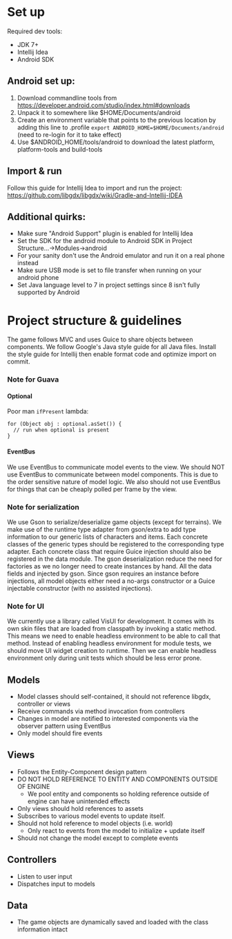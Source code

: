 # Set up
Required dev tools:
- JDK 7+
- Intellij Idea
- Android SDK

## Android set up:
1. Download commandline tools from https://developer.android.com/studio/index.html#downloads
2. Unpack it to somewhere like $HOME/Documents/android
3. Create an environment variable that points to the previous location by adding this line to .profile
    `export ANDROID_HOME=$HOME/Documents/android` (need to re-login for it to take effect)
4. Use $ANDROID_HOME/tools/android to download the latest platform, platform-tools and build-tools

## Import & run
Follow this guide for Intellij Idea to import and run the project:
https://github.com/libgdx/libgdx/wiki/Gradle-and-Intellij-IDEA

## Additional quirks:
- Make sure "Android Support" plugin is enabled for Intellij Idea
- Set the SDK for the android module to Android SDK in Project Structure...->Modules->android
- For your sanity don't use the Android emulator and run it on a real phone instead
- Make sure USB mode is set to file transfer when running on your android phone
- Set Java language level to 7 in project settings since 8 isn't fully supported by Android

# Project structure & guidelines
The game follows MVC and uses Guice to share objects between components.
We follow Google's Java style guide for all Java files. Install the style guide for Intellij
then enable format code and optimize import on commit.

### Note for Guava
#### Optional
Poor man `ifPresent` lambda:
```
for (Object obj : optional.asSet()) {
  // run when optional is present 
}
```

#### EventBus
We use EventBus to communicate model events to the view. We should NOT use EventBus to communicate
between model components. This is due to the order sensitive nature of model logic. We also should
not use EventBus for things that can be cheaply polled per frame by the view.


### Note for serialization
We use Gson to serialize/deserialize game objects (except for terrains). We make use of the
runtime type adapter from gson/extra to add type information to our generic lists of characters
and items. Each concrete classes of the generic types should be registered to the corresponding
type adapter. Each concrete class that require Guice injection should also be registered in the
data module. The gson deserialization reduce the need for factories as we no longer need to create
instances by hand. All the data fields and injected by gson. Since gson requires an instance before
injections, all model objects either need a no-args constructor or a Guice injectable constructor
(with no assisted injections).

### Note for UI
We currently use a library called VisUI for development. It comes with its own skin files that are
loaded from classpath by invoking a static method. This means we need to enable headless environment
to be able to call that method. Instead of enabling headless environment for module tests, we should
move UI widget creation to runtime. Then we can enable headless environment only during unit tests
which should be less error prone.

## Models
- Model classes should self-contained, it should not reference libgdx, controller or views
- Receive commands via method invocation from controllers
- Changes in model are notified to interested components via the observer pattern using EventBus
- Only model should fire events

## Views
- Follows the Entity-Component design pattern
- DO NOT HOLD REFERENCE TO ENTITY AND COMPONENTS OUTSIDE OF ENGINE
  - We pool entity and components so holding reference outside of engine can have unintended effects
- Only views should hold references to assets
- Subscribes to various model events to update itself.
- Should not hold reference to model objects (i.e. world)
  - Only react to events from the model to initialize + update itself
- Should not change the model except to complete events

## Controllers
- Listen to user input
- Dispatches input to models

## Data
- The game objects are dynamically saved and loaded with the class information intact
